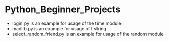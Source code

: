 # Python_Beginner_Projects

* login.py is an example for usage of the time module
* madlib.py is an example for usage of f string
* select_random_friend.py is an example for usage of the random module

